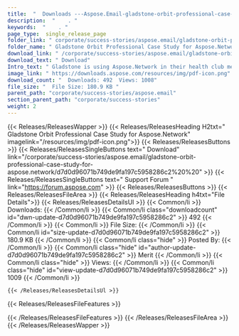 ```yaml
---
title:  "  Downloads ---Aspose.Email-gladstone-orbit-professional-case-study-for-aspose.network . " 
description:  "    . " 
keywords:  "    . " 
page_type:  single_release_page
folder_link: " corporate/success-stories/aspose.email/gladstone-orbit-professional-case-study-for-aspose.network/"
folder_name: " Gladstone Orbit Professional Case Study for Aspose.Network"
download_link: " /corporate/success-stories/aspose.email/gladstone-orbit-professional-case-study-for-aspose.network/d7d0d96071b749de9fa197c5958286c2"
download_text: " Download"
Intro_text: " Gladstone is using Aspose.Network in their health club membership management. Th..."
image_link: " https://downloads.aspose.com/resources/img/pdf-icon.png"
download_count: "  Downloads: 492  Views: 1008"
file_size: "  File Size: 180.9 KB "
parent_path: "corporate/success-stories/aspose.email"
section_parent_path: "corporate/success-stories"
weight: 2 
---
```


{{< Releases/ReleasesWapper >}}
  {{< Releases/ReleasesHeading H2txt=" Gladstone Orbit Professional Case Study for Aspose.Network" imagelink="/resources/img/pdf-icon.png">}}
  {{< Releases/ReleasesButtons >}}
    {{< Releases/ReleasesSingleButtons text=" Download" link="/corporate/success-stories/aspose.email/gladstone-orbit-professional-case-study-for-aspose.network/d7d0d96071b749de9fa197c5958286c2%20%20" >}}
    {{< Releases/ReleasesSingleButtons text=" Support Forum " link="https://forum.aspose.com" >}}
  {{< Releases/ReleasesButtons >}}
  {{< Releases/ReleasesFileArea >}}
    {{< Releases/ReleasesHeading h4txt="File Details">}}
    {{< Releases/ReleasesDetailsUl >}}
            {{< Common/li  >}} Downloads: {{< /Common/li >}} 
      {{< Common/li class="downloadcount" id="dwn-update-d7d0d96071b749de9fa197c5958286c2" >}} 492 {{< /Common/li >}} 
      {{< Common/li  >}} File Size: {{< /Common/li >}} 
      {{< Common/li id="size-update-d7d0d96071b749de9fa197c5958286c2" >}} 180.9 KB {{< /Common/li >}} 
      {{< Common/li  class="hide" >}} Posted By: {{< /Common/li >}} 
      {{< Common/li class="hide" id="author-update-d7d0d96071b749de9fa197c5958286c2" >}} Merit {{< /Common/li >}} 
      {{< Common/li class="hide"  >}} Views: {{< /Common/li >}} 
      {{< Common/li class="hide" id="view-update-d7d0d96071b749de9fa197c5958286c2" >}} 1009 {{< /Common/li >}} 

    {{< /Releases/ReleasesDetailsUl >}}

  {{< Releases/ReleasesFileFeatures >}}
      
  {{< /Releases/ReleasesFileFeatures >}}
 {{< /Releases/ReleasesFileArea >}}
{{< /Releases/ReleasesWapper >}}


